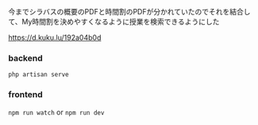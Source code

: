 今までシラバスの概要のPDFと時間割のPDFが分かれていたのでそれを結合して、My時間割を決めやすくなるように授業を検索できるようにした

https://d.kuku.lu/192a04b0d


### backend
`php artisan serve`

### frontend
`npm run watch` or `npm run dev`
